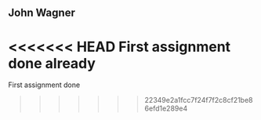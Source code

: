 ## John Wagner

<<<<<<< HEAD
First assignment done already
=======
First assignment done
>>>>>>> 22349e2a1fcc7f24f7f2c8cf21be86efd1e289e4
